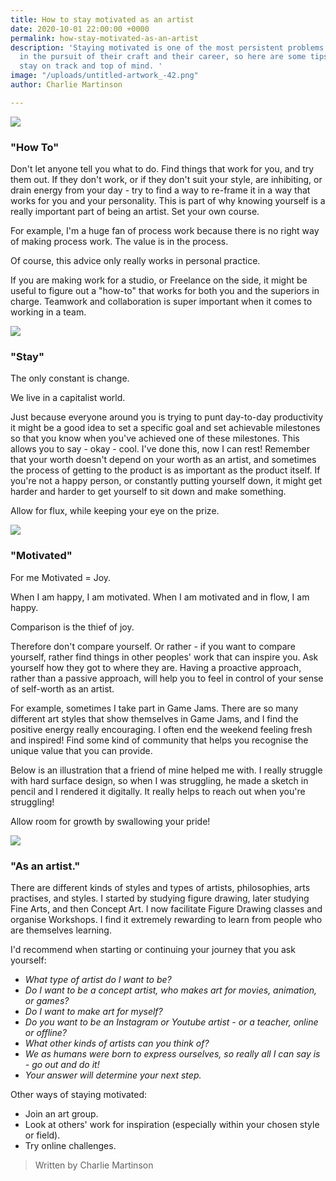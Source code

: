 ```yaml
---
title: How to stay motivated as an artist
date: 2020-10-01 22:00:00 +0000
permalink: how-stay-motivated-as-an-artist
description: 'Staying motivated is one of the most persistent problems an artist faces
  in the pursuit of their craft and their career, so here are some tips to help you
  stay on track and top of mind. '
image: "/uploads/untitled-artwork_-42.png"
author: Charlie Martinson

---
```

![](/uploads/justsketchme-how-to-stay-motivated.png)

### **"How To"**

Don't let anyone tell you what to do. Find things that work for you, and try them out. If they don't work, or if they don't suit your style, are inhibiting, or drain energy from your day - try to find a way to re-frame it in a way that works for you and your personality. This is part of why knowing yourself is a really important part of being an artist. Set your own course.

For example, I'm a huge fan of process work because there is no right way of making process work. The value is in the process.

Of course, this advice only really works in personal practice.

If you are making work for a studio, or Freelance on the side, it might be useful to figure out a "how-to" that works for both you and the superiors in charge. Teamwork and collaboration is super important when it comes to working in a team.

![](/uploads/2-2.png)

### **"Stay"**

The only constant is change.

We live in a capitalist world.

Just because everyone around you is trying to punt day-to-day productivity it might be a good idea to set a specific goal and set achievable milestones so that you know when you've achieved one of these milestones. This allows you to say - okay - cool. I've done this, now I can rest! Remember that your worth doesn't depend on your worth as an artist, and sometimes the process of getting to the product is as important as the product itself. If you're not a happy person, or constantly putting yourself down, it might get harder and harder to get yourself to sit down and make something.

Allow for flux, while keeping your eye on the prize.

![](/uploads/3-2.png)

### **"Motivated"**

For me Motivated = Joy.

When I am happy, I am motivated. When I am motivated and in flow, I am happy.

Comparison is the thief of joy.

Therefore don't compare yourself. Or rather - if you want to compare yourself, rather find things in other peoples' work that can inspire you. Ask yourself how they got to where they are. Having a proactive approach, rather than a passive approach, will help you to feel in control of your sense of self-worth as an artist.

For example, sometimes I take part in Game Jams. There are so many different art styles that show themselves in Game Jams, and I find the positive energy really encouraging. I often end the weekend feeling fresh and inspired! Find some kind of community that helps you recognise the unique value that you can provide.

Below is an illustration that a friend of mine helped me with. I really struggle with hard surface design, so when I was struggling, he made a sketch in pencil and I rendered it digitally. It really helps to reach out when you're struggling!

Allow room for growth by swallowing your pride!

![](/uploads/4-2.png)

### **"As an artist."**

There are different kinds of styles and types of artists, philosophies, arts practises, and styles. I started by studying figure drawing, later studying Fine Arts, and then Concept Art. I now facilitate Figure Drawing classes and organise Workshops. I find it extremely rewarding to learn from people who are themselves learning.

I'd recommend when starting or continuing your journey that you ask yourself:

* _What type of artist do I want to be?_
* _Do I want to be a concept artist, who makes art for movies, animation, or games?_
* _Do I want to make art for myself?_
* _Do you want to be an Instagram or Youtube artist - or a teacher, online or offline?_
* _What other kinds of artists can you think of?_
* _We as humans were born to express ourselves, so really all I can say is - go out and do it!_
* _Your answer will determine your next step._

Other ways of staying motivated:

* Join an art group.
* Look at others' work for inspiration (especially within your chosen style or field).
* Try online challenges.

> Written by Charlie Martinson